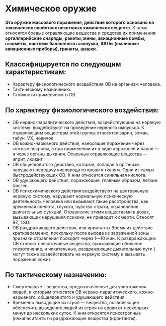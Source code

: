 # Химическое оружие

**Это оружие массового поражения, действие которого основано на токсических свойствах некоторых химических веществ**. К нему относятся боевые
отравляющие вещества и средства их применения: **артиллерийские снаряды, ракеты, мины, авиационные бомбы, газомёты, системы баллонного газопуска,
ВАПы (выливные авиационные приборы), гранаты, шашки**.

## Классифицируется по следующим характеристикам:

- Характеру физиологического воздействия ОВ на организм человека.
- Тактическому назначению.
- Стойкости применяемого ОВ.

## По характеру физиологического воздействия:

- ОВ нервно-паралитического действия, воздействующие на нервную систему: воздействуют на проведение нервного импульса. К отравляющим веществам этой
  группы относятся зарин, зоман, табун, VX, новичок.
- ОВ кожно-нарывного действия, наносящие поражение через кожные покровы, а при применении их в виде аэрозолей и паров — и через органы дыхания.
  Основные отравляющие вещества — иприт, люизит.
- ОВ общеядовитого действия, которые, попадая в организм, нарушают передачу кислорода из крови к тканям. Одни из самых быстродействующих ОВ. К ним
  относится синильная кислота.
- ОВ удушающего действия, поражающие, главным образом, легкие:  фосген.
- ОВ психохимического действия воздействуют на центральную нервную систему, нарушают нормальную психическую деятельность человека или вызывают такие
  расстройства, как временная слепота, глухота, чувство страха, ограничение двигательных функций. Отравление этими веществами в дозах, вызывающих
  нарушения психики, не приводит к смерти. Относят BZ, LSD.
- ОВ раздражающего действия, или ирританты Время их действие кратковременно, поскольку после выхода из заражённой зоны признаки отравления проходят
  через 1—10 мин. К раздражающим ОВ относят слезоточивые вещества, вызывающие обильное слезотечение, и чихательные, раздражающие дыхательные пути (
  могут также воздействовать на нервную систему и вызывать поражения кожи).

## По тактическому назначению:

- Смертельные - вещества, предназначенные для уничтожения людей, к которым относятся ОВ нервно-паралитического, кожно-нарывного, общеядовитого и
  удушающего действия.
- Временно выводящие из строя — вещества, позволяющие обеспечить выведение людей из строя на сроки от нескольких минут до нескольких суток. К ним
  относятся психотропные (инкапаситанты) и раздражающие вещества (ирританты).
